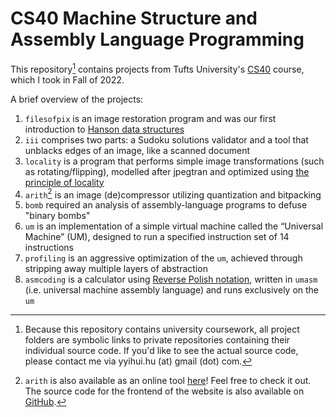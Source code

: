 # CS40 Machine Structure and Assembly Language Programming

This repository[^1] contains projects from Tufts University's [CS40](https://www.cs.tufts.edu/comp/40/) course, which I took in Fall of 2022. 

A brief overview of the projects:
1. ```filesofpix``` is an image restoration program and was our first introduction to [Hanson data structures](http://www.r-5.org/files/books/computers/languages/c/mod/David_R_Hanson-C_Interfaces_and_Implementations-EN.pdf)
2. ```iii``` comprises two parts: a Sudoku solutions validator and a tool that unblacks edges of an image, like a scanned document
3. ```locality``` is a program that performs simple image transformations (such as rotating/flipping), modelled after jpegtran and optimized using [the principle of locality](https://en.wikipedia.org/wiki/Locality_of_reference)
4. ```arith```[^2] is an image (de)compressor utilizing quantization and bitpacking
5. ```bomb``` required an analysis of assembly-language programs to defuse "binary bombs"
6. ```um``` is an implementation of a simple virtual machine called the “Universal Machine” (UM), designed to run a specified instruction set of 14 instructions
7. ```profiling``` is an aggressive optimization of the ```um```, achieved through stripping away multiple layers of abstraction
8. ```asmcoding``` is a calculator using [Reverse Polish notation](https://en.wikipedia.org/wiki/Reverse_Polish_notation), written in ```umasm``` (i.e. universal machine assembly language) and runs exclusively on the ```um```


[^1]: Because this repository contains university coursework, all project folders are symbolic links to private repositories containing their individual source code. If you'd like to see the actual source code, please contact me via yyihui.hu (at) gmail (dot) com.

[^2]: ```arith``` is also available as an online tool [here](https://arith.vercel.app)! Feel free to check it out. The source code for the frontend of the website is also available on [GitHub](https://github.com/yihui-hu/arith-js).